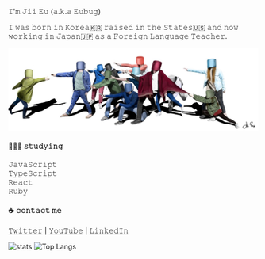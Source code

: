 𝙸'𝚖 𝙹𝚒𝚒 𝙴𝚞 (𝚊.𝚔.𝚊 𝙴𝚞𝚋𝚞𝚐)

𝙸 𝚠𝚊𝚜 𝚋𝚘𝚛𝚗 𝚒𝚗 𝙺𝚘𝚛𝚎𝚊🇰🇷 𝚛𝚊𝚒𝚜𝚎𝚍 𝚒𝚗 𝚝𝚑𝚎 𝚂𝚝𝚊𝚝𝚎𝚜🇺🇸 𝚊𝚗𝚍 𝚗𝚘𝚠 𝚠𝚘𝚛𝚔𝚒𝚗𝚐 𝚒𝚗 𝙹𝚊𝚙𝚊𝚗🇯🇵 𝚊𝚜 𝚊 𝙵𝚘𝚛𝚎𝚒𝚐𝚗 𝙻𝚊𝚗𝚐𝚞𝚊𝚐𝚎 𝚃𝚎𝚊𝚌𝚑𝚎𝚛.

![Drawing](./asa.jpg)

#### 👨🏻‍💻 𝚜𝚝𝚞𝚍𝚢𝚒𝚗𝚐
𝙹𝚊𝚟𝚊𝚂𝚌𝚛𝚒𝚙𝚝 <br />
𝚃𝚢𝚙𝚎𝚂𝚌𝚛𝚒𝚙𝚝 <br />
𝚁𝚎𝚊𝚌𝚝 <br />
𝚁𝚞𝚋𝚢 <br />

#### ☕️ 𝚌𝚘𝚗𝚝𝚊𝚌𝚝 𝚖𝚎
[𝚃𝚠𝚒𝚝𝚝𝚎𝚛](https://twitter.com/eubug17) | 
[𝚈𝚘𝚞𝚃𝚞𝚋𝚎](https://www.youtube.com/channel/UC8hY3wjYlK2U9W4fqKN598Q?view_as=subscriber) | 
[𝙻𝚒𝚗𝚔𝚎𝚍𝙸𝚗](https://www.linkedin.com/in/jioneeu/)

![stats](https://github-readme-stats.vercel.app/api?username=eubug17&show_icons=true) ![Top Langs](https://github-readme-stats.vercel.app/api/top-langs/?username=eubug17&layout=compact)

